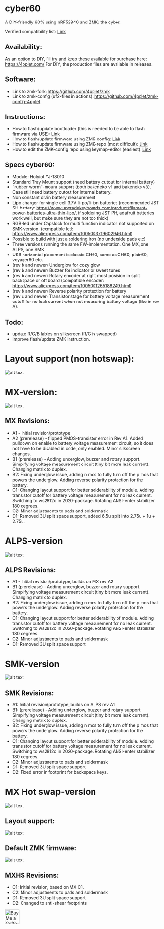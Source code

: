 
# cyber60

A DIY-friendly 60% using nRF52840 and ZMK: the cyber.

Verified compatibility list: [Link](./COMPAT.md)

## Availability:
As an option to DIY, I'll try and keep these available for purchase here: https://4pplet.com/ For DIY, the production files are avaliable in releases.

## Software:
- Link to zmk-fork: https://github.com/4pplet/zmk
- Link to zmk-config (uf2-files in actions): https://github.com/4pplet/zmk-config-4pplet

## Instructions:
- How to flash/update bootloader (this is needed to be able to flash firmware via USB): [Link](./instructions/BL_FLASH_INSTRUCTION.md)
- How to flash/update firmware using ZMK-config: [Link](./instructions/ZMK-config_steps.md)
- How to flash/update firmware using ZMK-repo (most difficult): [Link](./instructions/ZMK_steps.md)
- How to edit the ZMK-config repo using keymap-editor (easiest): [Link](./instructions/ZMK_keymap-editor.md)

## Specs cyber60:
- Module: Holyiot YJ-18010
- Standard Tray Mount support (need battery cutout for internal battery)
- "rubber worm"-mount support (both bakeneko v1 and bakeneko v3). Case still need battery cutout for internal battery.
- Non constant drain battery measurement
- Lipo charger for single cell 3.7V li-po/li-ion batteries (recommended JST SH battery: https://www.upgradekeyboards.com/product/filament-power-batteries-ultra-thin-lipo/, if soldering JST PH, adafruit batteries work well, but make sure they are not too thick)
- RGB-led under Capslock for multi function indicator, not supported on SMK-version. (compatible led: https://www.aliexpress.com/item/1005003719602946.html)
- Possible to build with just a soldering iron (no underside pads etc)
- Three versions running the same FW-implementation. One MX, one ALPS, one SMK
- USB horizontal placement is classic GH60, same as GH60, plain60, voyager60 etc.
- (rev b and newer) Underglow for cozy glow
- (rev b and newer) Buzzer for indicator or sweet tunes
- (rev b and newer) Rotary encoder at right most posision in split backspace or off board (compatible encoder: https://www.aliexpress.com/item/1005001265188249.html)
- (rev b and newer) Reverse polarity protection for battery
- (rev c and newer) Transistor stage for battery voltage measurement cutoff for no leak current when not measuring battery voltage (like in rev A).

## Todo:
- update R/G/B lables on silkscreen (R/G is swapped)
- Improve flash/update ZMK instruction.

# Layout support (non hotswap):
![alt text](./readme-images/layout_support_cyber60_Rev_D.jpg "Layout support")

# MX-version:
![alt text](./readme-images/cyber60-MX_Rev_D1_Tray.png "PCB View - Rev D")

## MX Revisions:
- A1 - initial revision/prototype
- A2 (prerelease) - flipped PMOS-transistor error in Rev A1. Added pulldown on enable to battery voltage measurement circuit, so it does not have to be disabled in code, only enabled. Minor silkscreen changes.
- B1 (prerelease) - Adding underglow, buzzer and rotary support. Simplifying voltage measurement circuit (tiny bit more leak current). Changing matrix to duplex.
- B2: Fixing underglow issue, adding n mos to fully turn off the p mos that powers the underglow. Adding reverse polarity protection for the battery.
- C1: Changing layout support for better solderability of module. Adding transistor cutoff for battery voltage measurement for no leak current. Switching to ws2812c in 2020-package. Rotating ANSI-enter stabilizer 180 degrees.
- C2: Minor adjustments to pads and soldermask
- D1: Removed 3U split space support, added 6.5u split into 2.75u + 1u + 2.75u.

# ALPS-version
![alt text](./readme-images/cyber60-ALPS_Rev_D1_Tray.png "PCB View - Rev D")

## ALPS Revisions:
- A1 - initial revision/prototype, builds on MX rev A2
- B1 (prerelease) - Adding underglow, buzzer and rotary support. Simplifying voltage measurement circuit (tiny bit more leak current). Changing matrix to duplex.
- B2: Fixing underglow issue, adding n mos to fully turn off the p mos that powers the underglow. Adding reverse polarity protection for the battery.
- C1: Changing layout support for better solderability of module. Adding transistor cutoff for battery voltage measurement for no leak current. Switching to ws2812c in 2020-package. Rotating ANSI-enter stabilizer 180 degrees.
- C2: Minor adjustments to pads and soldermask
- D1: Removed 3U split space support

# SMK-version
![alt text](./readme-images/cyber60-SMK_Rev_D2_Tray.png "PCB View - Rev D")

## SMK Revisions:
- A1: Initial revision/prototype, builds on ALPS rev A1
- B1: (prerelease) - Adding underglow, buzzer and rotary support. Simplifying voltage measurement circuit (tiny bit more leak current). Changing matrix to duplex.
- B2: Fixing underglow issue, adding n mos to fully turn off the p mos that powers the underglow. Adding reverse polarity protection for the battery.
- C1: Changing layout support for better solderability of module. Adding transistor cutoff for battery voltage measurement for no leak current. Switching to ws2812c in 2020-package. Rotating ANSI-enter stabilizer 180 degrees.
- C2: Minor adjustments to pads and soldermask
- D1: Removed 3U split space support
- D2: Fixed error in footprint for backspace keys.

# MX Hot swap-version
![alt text](./readme-images/cyber60-MXHS_Rev_D2_Tray.png "PCB View - Rev D")

## Layout support:
![alt text](./readme-images/layout_support_cyber60HS_Rev_D.jpg "Layout support")

## Default ZMK firmware:
![alt text](./readme-images/default_fw_20230120.jpg "Default firmware")

## MXHS Revisions:
- C1: Initial revision, based on MX C1.
- C2: Minor adjustments to pads and soldermask
- D1: Removed 3U split space support
- D2: Changed to anti-shear footprints

<a href='https://ko-fi.com/4pplet' target='_blank'><img height='35' style='border:0px;height:46px;' src='https://az743702.vo.msecnd.net/cdn/kofi3.png?v=0' border='0' alt='Buy Me a Coffee at ko-fi.com' />
